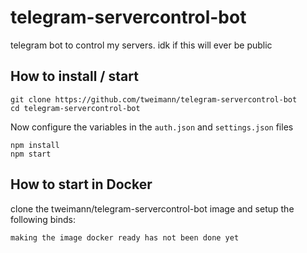 # telegram-servercontrol-bot
telegram bot to control my servers. idk if this will ever be public

## How to install / start
```
git clone https://github.com/tweimann/telegram-servercontrol-bot
cd telegram-servercontrol-bot
```
Now configure the variables in the ```auth.json``` and ```settings.json``` files
```
npm install
npm start
```

## How to start in Docker
clone the tweimann/telegram-servercontrol-bot image and setup the following binds:
```
making the image docker ready has not been done yet
```
